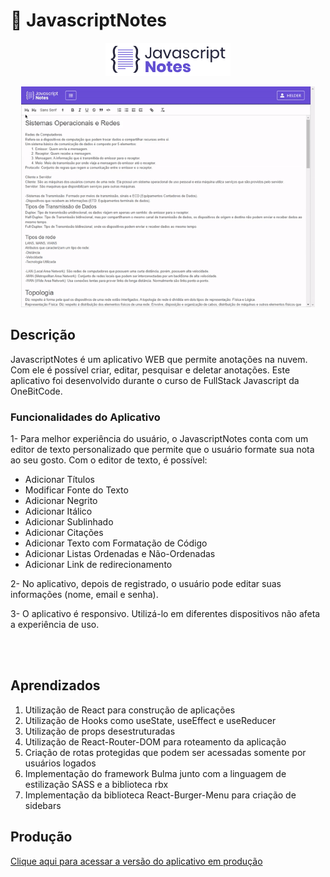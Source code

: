 # 🚀 JavascriptNotes

<p align="center">
    <img src="src/assets/images/logo.png" alt="" width="200">
</p>

<p align="center">
    <img src="src/assets/to_readme/javascriptnotes.gif" width="470"></img>
</p>


## Descrição
JavascriptNotes é um aplicativo WEB que permite anotações na nuvem. Com ele é possível criar, editar, pesquisar e deletar anotações. Este aplicativo foi desenvolvido durante o curso de FullStack Javascript da OneBitCode.

### Funcionalidades do Aplicativo
1- Para melhor experiência do usuário, o JavascriptNotes conta com um editor de texto personalizado que permite que o usuário formate sua nota ao seu gosto. Com o editor de texto, é possível:

<ul>
    <li>Adicionar Títulos</li>
    <li>Modificar Fonte do Texto</li>
    <li>Adicionar Negrito</li>
    <li>Adicionar Itálico</li>
    <li>Adicionar Sublinhado</li>
    <li>Adicionar Citações</li>
    <li>Adicionar Texto com Formatação de Código</li>
    <li>Adicionar Listas Ordenadas e Não-Ordenadas</li>
    <li>Adicionar Link de redirecionamento</li>
</ul>


2- No aplicativo, depois de registrado, o usuário pode editar suas informações (nome, email e senha).

3- O aplicativo é responsivo. Utilizá-lo em diferentes dispositivos não afeta a experiência de uso.



<br/>
<br/>

## Aprendizados

<ol>
    <li>Utilização de React para construção de aplicações</li>
    <li>Utilização de Hooks como useState, useEffect e useReducer</li>
    <li>Utilização de props desestruturadas</li>
    <li>Utilização de React-Router-DOM para roteamento da aplicação</li>
    <li>Criação de rotas protegidas que podem ser acessadas somente por usuários logados</li>
    <li>Implementação do framework Bulma junto com a linguagem de estilização SASS e a biblioteca rbx</li>
    <li>Implementação da biblioteca React-Burger-Menu para criação de sidebars</li>
</ol>


## Produção
<a href="https://javascriptnotes.onrender.com">Clique aqui para acessar a versão do aplicativo em produção</a>